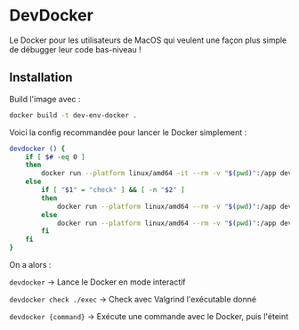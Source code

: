 # DevDocker

Le Docker pour les utilisateurs de MacOS qui veulent une façon plus simple de
débugger leur code bas-niveau !

## Installation

Build l'image avec :

```bash
docker build -t dev-env-docker .
```

Voici la config recommandée pour lancer le Docker simplement :

```bash
devdocker () {
	if [ $# -eq 0 ]
	then
		docker run --platform linux/amd64 -it --rm -v "$(pwd)":/app dev-env-docker
	else
		if [ "$1" = "check" ] && [ -n "$2" ]
		then
			docker run --platform linux/amd64 --rm -v "$(pwd)":/app dev-env-docker sh -c "valgrind --leak-check=full --show-leak-kinds=all ./$2"
		else
			docker run --platform linux/amd64 --rm -v "$(pwd)":/app dev-env-docker sh -c "$*"
		fi
	fi
}
```

On a alors :

`devdocker` -> Lance le Docker en mode interactif

`devdocker check ./exec` -> Check avec Valgrind l'exécutable donné

`devdocker {command}` -> Exécute une commande avec le Docker, puis l'éteint
